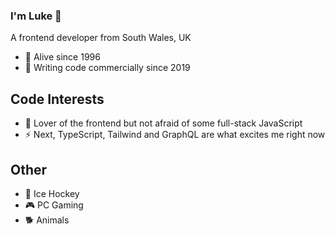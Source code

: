 ### I'm Luke 👋
A frontend developer from South Wales, UK

- 🌱 Alive since 1996
- 🤔 Writing code commercially since 2019

## Code Interests
- 🔭 Lover of the frontend but not afraid of some full-stack JavaScript
- ⚡ Next, TypeScript, Tailwind and GraphQL are what excites me right now

## Other

- 🏒 Ice Hockey
- 🎮 PC Gaming
- 🐕 Animals


<!--
**lukes-code/lukes-code** is a ✨ _special_ ✨ repository because its `README.md` (this file) appears on your GitHub profile.

Here are some ideas to get you started:

- 🔭 I’m currently working on ...
- 🌱 I’m currently learning ...
- 👯 I’m looking to collaborate on ...
- 🤔 I’m looking for help with ...
- 💬 Ask me about ...
- 📫 How to reach me: ...
- 😄 Pronouns: ...
- ⚡ Fun fact: ...
-->
